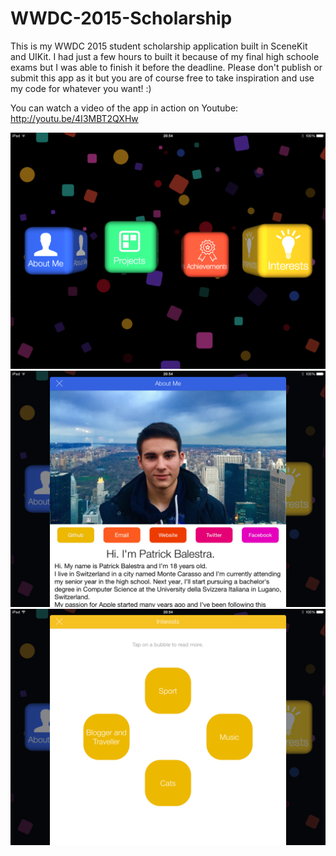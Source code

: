 # WWDC-2015-Scholarship

This is my WWDC 2015 student scholarship application built in SceneKit and UIKit. I had just a few hours to built it because of my final high schoole exams but I was able to finish it before the deadline. 
Please don't publish or submit this app as it but you are of course free to take inspiration and use my code for whatever you want! :)

You can watch a video of the app in action on Youtube: http://youtu.be/4I3MBT2QXHw

<img src="1.PNG">

<img src="2.PNG">

<img src="3.PNG">
